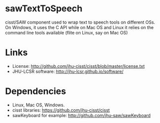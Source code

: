 sawTextToSpeech
===============

cisst/SAW component used to wrap text to speech tools on different OSs.  On Windows, it uses
 the C API while on Mac OS and Linux it relies on the command line tools available (flite on Linux, say on Mac OS)

Links
=====

 * License: http://github.com/jhu-cisst/cisst/blob/master/license.txt
 * JHU-LCSR software: http://jhu-lcsr.github.io/software/
 
Dependencies
============
 * Linux, Mac OS, Windows.
 * cisst libraries: https://github.com/jhu-cisst/cisst
 * sawKeyboard for example: http://github.com/jhu-saw/sawKeyboard
